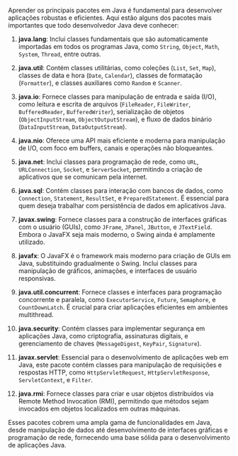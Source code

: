 Aprender os principais pacotes em Java é fundamental para desenvolver aplicações robustas e eficientes. Aqui estão alguns dos pacotes mais importantes que todo desenvolvedor Java deve conhecer:

1. **java.lang**: Inclui classes fundamentais que são automaticamente importadas em todos os programas Java, como `String`, `Object`, `Math`, `System`, `Thread`, entre outras. 

2. **java.util**: Contém classes utilitárias, como coleções (`List`, `Set`, `Map`), classes de data e hora (`Date`, `Calendar`), classes de formatação (`Formatter`), e classes auxiliares como `Random` e `Scanner`.

3. **java.io**: Fornece classes para manipulação de entrada e saída (I/O), como leitura e escrita de arquivos (`FileReader`, `FileWriter`, `BufferedReader`, `BufferedWriter`), serialização de objetos (`ObjectInputStream`, `ObjectOutputStream`), e fluxo de dados binário (`DataInputStream`, `DataOutputStream`).

4. **java.nio**: Oferece uma API mais eficiente e moderna para manipulação de I/O, com foco em buffers, canais e operações não bloqueantes.

5. **java.net**: Inclui classes para programação de rede, como `URL`, `URLConnection`, `Socket`, e `ServerSocket`, permitindo a criação de aplicativos que se comunicam pela internet.

6. **java.sql**: Contém classes para interação com bancos de dados, como `Connection`, `Statement`, `ResultSet`, e `PreparedStatement`. É essencial para quem deseja trabalhar com persistência de dados em aplicativos Java.

7. **javax.swing**: Fornece classes para a construção de interfaces gráficas com o usuário (GUIs), como `JFrame`, `JPanel`, `JButton`, e `JTextField`. Embora o JavaFX seja mais moderno, o Swing ainda é amplamente utilizado.

8. **javafx**: O JavaFX é o framework mais moderno para criação de GUIs em Java, substituindo gradualmente o Swing. Inclui classes para manipulação de gráficos, animações, e interfaces de usuário responsivas.

9. **java.util.concurrent**: Fornece classes e interfaces para programação concorrente e paralela, como `ExecutorService`, `Future`, `Semaphore`, e `CountDownLatch`. É crucial para criar aplicações eficientes em ambientes multithread.

10. **java.security**: Contém classes para implementar segurança em aplicações Java, como criptografia, assinaturas digitais, e gerenciamento de chaves (`MessageDigest`, `KeyPair`, `Signature`).

11. **javax.servlet**: Essencial para o desenvolvimento de aplicações web em Java, este pacote contém classes para manipulação de requisições e respostas HTTP, como `HttpServletRequest`, `HttpServletResponse`, `ServletContext`, e `Filter`.

12. **java.rmi**: Fornece classes para criar e usar objetos distribuídos via Remote Method Invocation (RMI), permitindo que métodos sejam invocados em objetos localizados em outras máquinas.

Esses pacotes cobrem uma ampla gama de funcionalidades em Java, desde manipulação de dados até desenvolvimento de interfaces gráficas e programação de rede, fornecendo uma base sólida para o desenvolvimento de aplicações Java.